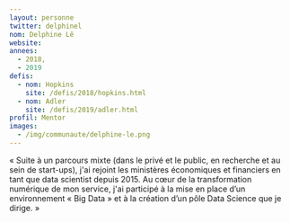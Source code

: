 ```yaml
---
layout: personne
twitter: delphinel
nom: Delphine Lê
website:
annees: 
  - 2018, 
  - 2019
defis: 
  - nom: Hopkins
    site: /defis/2018/hopkins.html
  - nom: Adler
    site: /defis/2019/adler.html
profil: Mentor
images:
  - /img/communaute/delphine-le.png
---
```


« Suite à un parcours mixte (dans le privé et le public, en recherche et
au sein de start-ups), j'ai rejoint les ministères
économiques et financiers en tant que data scientist depuis 2015. Au
cœur de la transformation numérique de mon service, j'ai participé à
la mise en place d’un environnement « Big Data » et à la création d’un
pôle Data Science que je dirige. »
